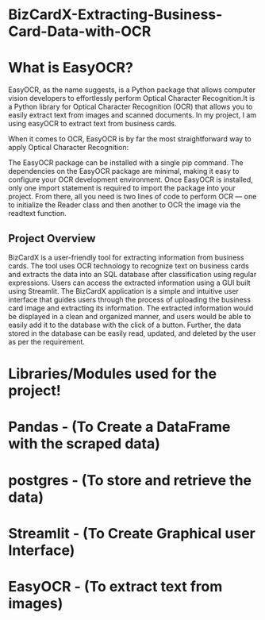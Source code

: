 # BizCardX-Extracting-Business-Card-Data-with-OCR
# What is EasyOCR?
EasyOCR, as the name suggests, is a Python package that allows computer vision developers to effortlessly perform Optical Character Recognition.It is a Python library for Optical Character Recognition (OCR) that allows you to easily extract text from images and scanned documents. In my project, I am using easyOCR to extract text from business cards.

When it comes to OCR, EasyOCR is by far the most straightforward way to apply Optical Character Recognition:

The EasyOCR package can be installed with a single pip command.
The dependencies on the EasyOCR package are minimal, making it easy to configure your OCR development environment.
Once EasyOCR is installed, only one import statement is required to import the package into your project.
From there, all you need is two lines of code to perform OCR — one to initialize the Reader class and then another to OCR the image via the readtext function.
## Project Overview
BizCardX is a user-friendly tool for extracting information from business cards. The tool uses OCR technology to recognize text on business cards and extracts the data into an SQL database after classification using regular expressions. Users can access the extracted information using a GUI built using Streamlit. The BizCardX application is a simple and intuitive user interface that guides users through the process of uploading the business card image and extracting its information. The extracted information would be displayed in a clean and organized manner, and users would be able to easily add it to the database with the click of a button. Further, the data stored in the database can be easily read, updated, and deleted by the user as per the requirement.

# Libraries/Modules used for the project! #
# Pandas - (To Create a DataFrame with the scraped data) #
# postgres - (To store and retrieve the data)
# Streamlit - (To Create Graphical user Interface)
# EasyOCR - (To extract text from images)
